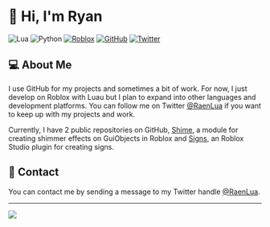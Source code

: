 # :wave: Hi, I'm Ryan

![Lua](https://img.shields.io/badge/-Lua-2C2D72?logo=lua)
![Python](https://img.shields.io/badge/-Python-3776AB?logo=python&logoColor=white)
[![Roblox](https://img.shields.io/badge/-Roblox-000000?logo=roblox)](https://www.roblox.com/users/345072461/profile)
[![GitHub](https://img.shields.io/badge/-GitHub-181717?logo=github)](https://github.com/RyanLua)
[![Twitter](https://img.shields.io/badge/-Twitter-1DA1F2?logo=twitter&logoColor=white)](https://twitter.com/RaenLua)

## :computer: About Me

I use GitHub for my projects and sometimes a bit of work. For now, I just develop on Roblox with Luau but I plan to expand into other languages and development platforms. You can follow me on Twitter [@RaenLua](https://twitter.com/RaenLua) if you want to keep up with my projects and work.

Currently, I have 2 public repositories on GitHub, [Shime](https://github.com/RyanLua/Shime), a module for creating shimmer effects on GuiObjects in Roblox and [Signs](https://github.com/RyanLua/Signs), an Roblox Studio plugin for creating signs.

## :email: Contact

You can contact me by sending a message to my Twitter handle [@RaenLua](https://twitter.com/RaenLua).

---

<picture>
<source
  srcset="https://github-readme-stats.vercel.app/api?username=RyanLua&show_icons=true&theme=dark"
  media="(prefers-color-scheme: dark)"
/>
<source
  srcset="https://github-readme-stats.vercel.app/api?username=RyanLua&show_icons=true"
  media="(prefers-color-scheme: light), (prefers-color-scheme: no-preference)"
/>
<img src="https://github-readme-stats.vercel.app/api?username=RyanLua&show_icons=true" />
</picture>
